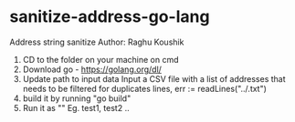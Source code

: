 # sanitize-address-go-lang
Address string sanitize
Author: Raghu Koushik

1. CD to the folder on your machine on cmd 
2. Download go - https://golang.org/dl/
3. Update path to input data 
  Input a CSV file with a list of addresses that needs to be filtered for duplicates 
  lines, err := readLines("../<fileName>.txt")
4. build it by running "go build"
5. Run it as "<Test name>" Eg. test1, test2 ..
